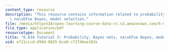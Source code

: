 ```yaml
---
content_type: resource
description: "This resource contains information related to probability, Bayes nets,\
  \ na\xEFve Bayes, model selection."
file: /media/https%3A/open-learning-course-data-rc.s3.amazonaws.com/6-034-artificial-intelligence-fall-2010/ef21cccdd50d0025bce0c72746ae182e_MIT6_034F10_tutor06.pdf
file_type: application/pdf
resourcetype: Document
title: "6.034 Tutorial 5: Probability, Bayes nets, na\xEFve Bayes, model selection"
uid: ef21cccd-d50d-0025-bce0-c72746ae182e
---
```

